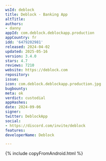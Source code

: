 ```yaml
---
wsId: deblock
title: Deblock - Banking App
altTitle: 
authors:
- danny
appId: com.deblock.deblockapp.production
appCountry: fr
idd: '6479202981'
released: 2024-04-02
updated: 2025-05-16
version: 3.4.0
stars: 4.7
reviews: 7210
website: https://deblock.com
repository: 
issue: 
icon: com.deblock.deblockapp.production.jpg
bugbounty: 
meta: ok
verdict: custodial
appHashes: 
date: 2024-09-06
signer: 
twitter: DeblockApp
social:
- https://discord.com/invite/deblock
features: 
developerName: Deblock

---
```


{% include copyFromAndroid.html %}
